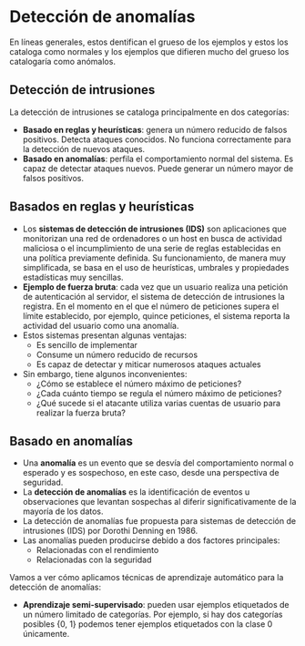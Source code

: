 # Detección de anomalías

En líneas generales, estos dentifican el grueso de los ejemplos y estos los cataloga como normales y los ejemplos que difieren mucho del grueso los catalogaría como anómalos.

## Detección de intrusiones

La detección de intrusiones se cataloga principalmente en dos categorías:
- **Basado en reglas y heurísticas**: genera un número reducido de falsos positivos. Detecta ataques conocidos. No funciona correctamente para la detección de nuevos ataques.
- **Basado en anomalías**: perfila el comportamiento normal del sistema. Es capaz de detectar ataques nuevos. Puede generar un número mayor de falsos positivos.

## Basados en reglas y heurísticas

- Los **sistemas de detección de intrusiones (IDS)** son aplicaciones que monitorizan una red de ordenadores o un host en busca de actividad maliciosa o el incumplimiento de una serie de reglas establecidas en una política previamente definida. Su funcionamiento, de manera muy simplificada, se basa en el uso de heurísticas, umbrales y propiedades estadísticas muy sencillas.
- **Ejemplo de fuerza bruta**: cada vez que un usuario realiza una petición de autenticación al servidor, el sistema de detección de intrusiones la registra. En el momento en el que el número de peticiones supera el límite establecido, por ejemplo, quince peticiones, el sistema reporta la actividad del usuario como una anomalía.
- Estos sistemas presentan algunas ventajas:
  - Es sencillo de implementar
  - Consume un número reducido de recursos
  - Es capaz de detectar y miticar numerosos ataques actuales
- Sin embargo, tiene algunos inconvenientes:
  - ¿Cómo se establece el número máximo de peticiones?
  - ¿Cada cuánto tiempo se regula el número máximo de peticiones?
  - ¿Qué sucede si el atacante utiliza varias cuentas de usuario para realizar la fuerza bruta?

## Basado en anomalías

- Una **anomalía** es un evento que se desvía del comportamiento normal o esperado y es sospechoso, en este caso, desde una perspectiva de seguridad.
- La **detección de anomalías** es la identificación de eventos u observaciones que levantan sospechas al diferir significativamente de la mayoría de los datos.
- La detección de anomalías fue propuesta para sistemas de detección de intrusiones (IDS) por Dorothi Denning en 1986.
- Las anomalías pueden producirse debido a dos factores principales:
  - Relacionadas con el rendimiento
  - Relacionadas con la seguridad

Vamos a ver cómo aplicamos técnicas de aprendizaje automático para la detección de anomalías:
- **Aprendizaje semi-supervisado**: pueden usar ejemplos etiquetados de un número limitado de categorías. Por ejemplo, si hay dos categorías posibles {0, 1} podemos tener ejemplos etiquetados con la clase 0 únicamente.